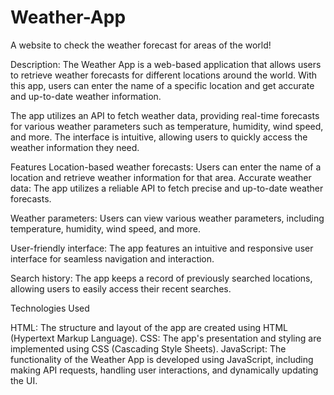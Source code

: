 # Weather-App

A website to check the weather forecast for areas of the world!

Description:
The Weather App is a web-based application that allows users to retrieve weather forecasts for different locations around the world. With this app, users can enter the name of a specific location and get accurate and up-to-date weather information.

The app utilizes an API to fetch weather data, providing real-time forecasts for various weather parameters such as temperature, humidity, wind speed, and more. The interface is intuitive, allowing users to quickly access the weather information they need.

Features
Location-based weather forecasts: Users can enter the name of a location and retrieve weather information for that area.
Accurate weather data: The app utilizes a reliable API to fetch precise and up-to-date weather forecasts.

Weather parameters: Users can view various weather parameters, including temperature, humidity, wind speed, and more.

User-friendly interface: The app features an intuitive and responsive user interface for seamless navigation and interaction.

Search history: The app keeps a record of previously searched locations, allowing users to easily access their recent searches.

Technologies Used

HTML: The structure and layout of the app are created using HTML (Hypertext Markup Language).
CSS: The app's presentation and styling are implemented using CSS (Cascading Style Sheets).
JavaScript: The functionality of the Weather App is developed using JavaScript, including making API requests, handling user interactions, and dynamically updating the UI.
